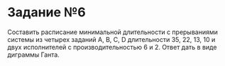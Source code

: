 
# Задание №6  
Составить расписание минимальной длительности с прерываниями системы из четырех заданий A, B, C, D длительности 35, 22, 13, 10 и двух исполнителей с производительностью 6 и 2. Ответ дать в виде диграммы Ганта. 
